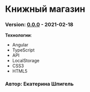 # Книжный магазин
### Version: [0.0.0](https://github.com/KathrinShpigel/book-shop) - 2021-02-18

**Технологии**:
* Angular
* TypeScript
* API
* LocalStorage
* CSS3
* HTML5

### Автор: Екатерина Шпигель
